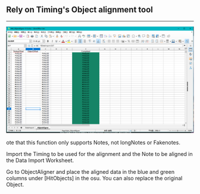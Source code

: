 ## Rely on Timing's Object alignment tool

---

![ScreenShot](ObjectAligner.png)

ote that this function only supports Notes, not longNotes or Fakenotes.

Import the Timing to be used for the alignment and the Note to be aligned in the Data Import Worksheet.

Go to ObjectAligner and place the aligned data in the blue and green columns under [HitObjects] in the osu. You can also replace the original Object.